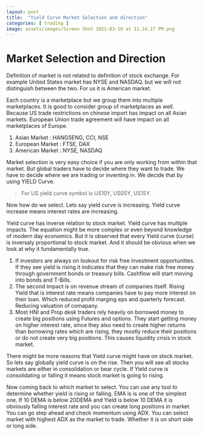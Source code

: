 ```yaml
---
layout: post
title:  "Yield Curve Market Selection and direction"
categories: [ trading ]
image: assets/images/Screen Shot 2021-03-10 at 11.14.17 PM.png
---
```


# Market Selection and Direction
Definition of market is not related to definition of stock exchange. For example United States market has NYSE and NASDAQ. but we will not distinguish between the two. For us it is American market.

Each country is a marketplace but we group them into multiple marketplaces. It is good to consider group of marketplaces as well. Because US trade restrictions on chinese import has impact on all Asian markets. European Union trade agreement will have impact on all marketplaces of Europe. 

1. Asian Market : HANGSENG, CCI, NSE
2. European Market : FTSE, DAX
3. American Market : NYSE, NASDAQ

Market selection is very easy choice if you are only working from within that market. But global traders have to decide where they want to trade. We have to decide where we are trading or inventing in. We decide that by using YIELD Curve.  

> For US yield curve symbol is US10Y, US05Y, US15Y.

Now how do we select. Lets say yield curve is increasing. Yield curve increase means interest rates are increasing.

Yield curve has inverse relation to stock market. Yield curve has multiple impacts. The equation might be more complex or even beyond knowledge of modern day economics. But it is observed that every Yield curve (curse) is inversaly proportional to stock market. And it should be obvious when we look at why it fundamentally true.
1. If investors are always on lookout for risk free investment opportunities. If they see yield is rising it indicates that they can make risk free money through government bonds or treasury bills. Cashflow will start moving into bonds and T-Bills.
2. The second impact is on revenue stream of companies itself. Rising Yield that is interest rate means companies have to pay more interest on their loan. Which reduced profit marging eps and quarterly forecast. Reducing valuation of comapany.
3. Most HNI and Prop desk traders rely heavily on borrowed money to create big positions using Futures and options. They start getting money on higher interest rate, since they also need to create higher returns than borrowing rates which are rising, they mostly reduce their positions or do not create very big positions. This causes liquidity crisis in stock market.

There might be more reasons that Yield curve might have on stock market. So lets say globally yield curve is on the rise. Then you will see all stocks markets are either in consolidation or bear cycle. If Yield curve is consolidating or falling it means stock market is going to rising.

Now coming back to which market to select.  You can use any tool to determine whether yield is rising or falling. EMA is is one of the simplest one. If 10 DEMA is below 20DEMA and Yield is below 10 DEMA it is obviously falling interest rate and you can create long positions in market. You can go step ahead and check momentum using ADX. You can select market with highest ADX as the market to trade. Whether it is on short side or long side.
